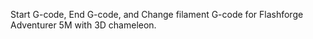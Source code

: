 Start G-code, End G-code, and Change filament G-code for Flashforge Adventurer 5M with 3D chameleon.
